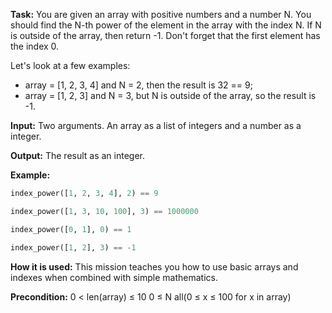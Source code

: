 **Task:** You are given an array with positive numbers and a number N. You should find the N-th power of the element in the array with the index N. If N is outside of the array, then return -1. Don't forget that the first element has the index 0.

Let's look at a few examples:
- array = [1, 2, 3, 4] and N = 2, then the result is 32 == 9;
- array = [1, 2, 3] and N = 3, but N is outside of the array, so the result is -1.

**Input:** Two arguments. An array as a list of integers and a number as a integer.

**Output:** The result as an integer.

**Example:**

```python
index_power([1, 2, 3, 4], 2) == 9

index_power([1, 3, 10, 100], 3) == 1000000

index_power([0, 1], 0) == 1

index_power([1, 2], 3) == -1
```

**How it is used:** This mission teaches you how to use basic arrays and indexes when combined with simple mathematics.

**Precondition:** 0 < len(array) ≤ 10
0 ≤ N
all(0 ≤ x ≤ 100 for x in array)